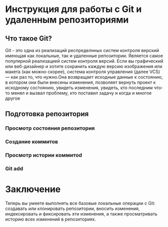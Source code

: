 # Инструкция для работы с Git и удаленным репозиториями

## Что такое Git?
Git - это одна из реализаций респределнных систем контроля верский
 имеющая как локальные, так и удаленные репозитории. Является самое популярной реализацией систем контроля версий. Если вы графический или веб-дизайнер и хотите сохранить каждую версию изображения или макета (как можно скорее), система контроля управления (далее VCS) — как раз то, что нужно.Она возвращает исходные данные к состоянию, в котором они были внесены изменения, позволяет вернуть проект к исходному состоянию, увидеть изменения, увидеть, кто последним что-то менял и вызвал проблему, кто поставил задачу и когда и многое другое
## Подготовка репозитория

### Просмотр состояния репозитория

### Создание коммитов

### Просмотр истории коммитоd

### Git add

# Заключение
Теперь вы умеете выполнять все базовые локальные операции с Git: создавать или клонировать репозитории, вносить изменения, индексировать и фиксировать эти изменения, а также просматривать историю всех изменений в репозиториях.

